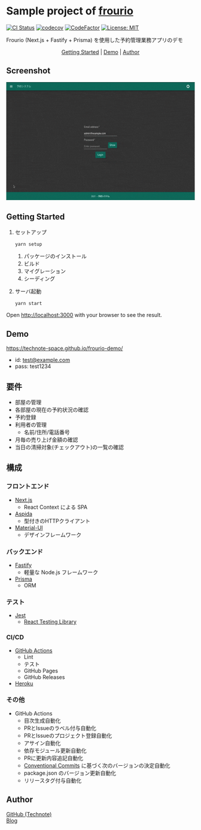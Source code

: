 # Sample project of [frourio](https://github.com/frouriojs/frourio)

[![CI Status](https://github.com/technote-space/frourio-demo/workflows/CI/badge.svg)](https://github.com/technote-space/frourio-demo/actions)
[![codecov](https://codecov.io/gh/technote-space/frourio-demo/branch/main/graph/badge.svg)](https://codecov.io/gh/technote-space/frourio-demo)
[![CodeFactor](https://www.codefactor.io/repository/github/technote-space/frourio-demo/badge)](https://www.codefactor.io/repository/github/technote-space/frourio-demo)
[![License: MIT](https://img.shields.io/badge/License-MIT-blue.svg)](https://github.com/technote-space/frourio-demo/blob/main/LICENSE)

Frourio (Next.js + Fastify + Prisma) を使用した予約管理業務アプリのデモ

<!-- START doctoc generated TOC please keep comment here to allow auto update -->
<!-- DON'T EDIT THIS SECTION, INSTEAD RE-RUN doctoc TO UPDATE -->
<!-- param::isFolding::false:: -->
<!-- param::isNotitle::true:: -->
<!-- param::isCustomMode::true:: -->

<p align="center">
<a href="#getting-started">Getting Started</a>
<span>|</span>
<a href="#demo">Demo</a>
<span>|</span>
<a href="#author">Author</a>
</p>

<!-- END doctoc generated TOC please keep comment here to allow auto update -->

## Screenshot

![screenshot](https://raw.githubusercontent.com/technote-space/frourio-demo/images/screenshot.gif)

## Getting Started

1. セットアップ
   ```bash
   yarn setup
   ```

    1. パッケージのインストール
    1. ビルド
    1. マイグレーション
    1. シーディング
    

1. サーバ起動
   ```bash
   yarn start
   ```

Open [http://localhost:3000](http://localhost:3000) with your browser to see the result.

## Demo

https://technote-space.github.io/frourio-demo/

* id: test@example.com
* pass: test1234

## 要件

* 部屋の管理
* 各部屋の現在の予約状況の確認
* 予約登録
* 利用者の管理
    * 名前/住所/電話番号
* 月毎の売り上げ金額の確認
* 当日の清掃対象(チェックアウト)の一覧の確認

## 構成

### フロントエンド

* [Next.js](https://nextjs.org/)
    * React Context による SPA
* [Aspida](https://github.com/aspida/aspida)
    * 型付きのHTTPクライアント
* [Material-UI](https://material-ui.com/)
    * デザインフレームワーク

### バックエンド

* [Fastify](https://www.fastify.io/)
    * 軽量な Node.js フレームワーク
* [Prisma](https://www.prisma.io/)
    * ORM

### テスト

* [Jest](https://jestjs.io/ja/)
    * [React Testing Library](https://testing-library.com/docs/react-testing-library/intro/)

### CI/CD

* [GitHub Actions](https://github.co.jp/features/actions)
    * Lint
    * テスト
    * GitHub Pages
    * GitHub Releases
* [Heroku](https://jp.heroku.com/)

### その他

* GitHub Actions
    * 目次生成自動化
    * PRとIssueのラベル付与自動化
    * PRとIssueのプロジェクト登録自動化
    * アサイン自動化
    * 依存モジュール更新自動化
    * PRに更新内容追記自動化
    * [Conventional Commits](https://www.conventionalcommits.org/ja/v1.0.0-beta.4/) に基づく次のバージョンの決定自動化
    * package.json のバージョン更新自動化
    * リリースタグ付与自動化

## Author

[GitHub (Technote)](https://github.com/technote-space)  
[Blog](https://technote.space)
